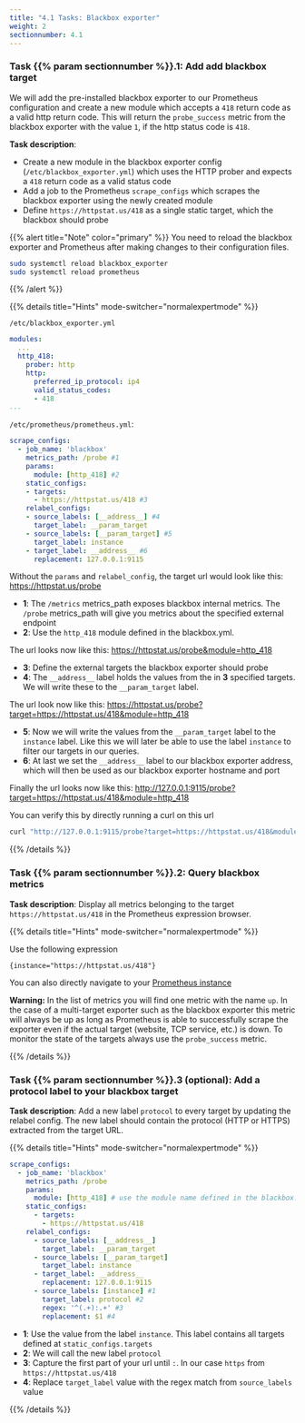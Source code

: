 ```yaml
---
title: "4.1 Tasks: Blackbox exporter"
weight: 2
sectionnumber: 4.1
---
```


### Task {{% param sectionnumber %}}.1: Add add blackbox target

We will add the pre-installed blackbox exporter to our Prometheus configuration and create a new module which accepts a `418` return code as a valid http return code. This will return the `probe_success` metric from the blackbox exporter with the value `1`, if the http status code is `418`.

**Task description**:

* Create a new module in the blackbox exporter config (`/etc/blackbox_exporter.yml`) which uses the HTTP prober and expects a `418` return code as a valid status code
* Add a job to the Prometheus `scrape_configs` which scrapes the blackbox exporter using the newly created module
* Define `https://httpstat.us/418` as a single static target, which the blackbox should probe

{{% alert title="Note" color="primary" %}}
You need to reload the blackbox exporter and Prometheus after making changes to their configuration files.

```bash
sudo systemctl reload blackbox_exporter
sudo systemctl reload prometheus
```

{{% /alert %}}

{{% details title="Hints" mode-switcher="normalexpertmode" %}}

`/etc/blackbox_exporter.yml`

```yaml
modules:
  ...
  http_418:
    prober: http
    http:
      preferred_ip_protocol: ip4
      valid_status_codes:
      - 418
...
```

`/etc/prometheus/prometheus.yml`:

```yaml
scrape_configs:
  - job_name: 'blackbox'
    metrics_path: /probe #1
    params:
      module: [http_418] #2
    static_configs:
    - targets:
      - https://httpstat.us/418 #3
    relabel_configs:
    - source_labels: [__address__] #4
      target_label: __param_target
    - source_labels: [__param_target] #5
      target_label: instance
    - target_label: __address__ #6
      replacement: 127.0.0.1:9115
```

Without the `params` and `relabel_config`, the target url would look like this: https://httpstat.us/probe

* __1__: The `/metrics` metrics_path exposes blackbox internal metrics. The `/probe` metrics_path will give you metrics about the specified external endpoint
* __2__: Use the `http_418` module defined in the blackbox.yml.

The url looks now like this: https://httpstat.us/probe&module=http_418

* __3__: Define the external targets the blackbox exporter should probe
* __4__: The `__address__` label holds the values from the in __3__ specified targets. We will write these to the `__param_target` label.

The url look now like this: https://httpstat.us/probe?target=https://httpstat.us/418&module=http_418

* __5__: Now we will write the values from the `__param_target` label to the `instance` label. Like this we will later be able to use the label `instance` to filter our targets in our queries.
* __6__: At last we set the `__address__` label to our blackbox exporter address, which will then be used as our blackbox exporter hostname and port

Finally the url looks now like this: http://127.0.0.1:9115/probe?target=https://httpstat.us/418&module=http_418

You can verify this by directly running a curl on this url

```bash
curl "http://127.0.0.1:9115/probe?target=https://httpstat.us/418&module=http_418"
```

{{% /details %}}

### Task {{% param sectionnumber %}}.2: Query blackbox metrics

**Task description**: Display all metrics belonging to the target `https://httpstat.us/418` in the Prometheus expression browser.

{{% details title="Hints" mode-switcher="normalexpertmode" %}}

Use the following expression

```promql
{instance="https://httpstat.us/418"}
```

You can also directly navigate to your [Prometheus instance](http://LOCALHOST:9090/graph?g0.range_input=1h&g0.expr=%7Binstance%3D%22https%3A%2F%2Fhttpstat.us%2F418%22%7D&g0.tab=1)

**Warning:** In the list of metrics you will find one metric with the name `up`. In the case of a multi-target exporter such as the blackbox exporter this metric will always be up as long as Prometheus is able to successfully scrape the exporter even if the actual target (website, TCP service, etc.) is down. To monitor the state of the targets always use the `probe_success` metric.

{{% /details %}}

### Task {{% param sectionnumber %}}.3 (optional): Add a protocol label to your blackbox target

**Task description**: Add a new label `protocol` to every target by updating the relabel config. The new label should contain the protocol (HTTP or HTTPS) extracted from the target URL.

{{% details title="Hints" mode-switcher="normalexpertmode" %}}

```yaml
scrape_configs:
  - job_name: 'blackbox'
    metrics_path: /probe
    params:
      module: [http_418] # use the module name defined in the blackbox.yml
    static_configs:
      - targets:
        - https://httpstat.us/418
    relabel_configs:
      - source_labels: [__address__]
        target_label: __param_target
      - source_labels: [__param_target]
        target_label: instance
      - target_label: __address__
        replacement: 127.0.0.1:9115
      - source_labels: [instance] #1
        target_label: protocol #2
        regex: '^(.+):.+' #3
        replacement: $1 #4
```

* __1__: Use the value from the label `instance`. This label contains all targets defined at `static_configs.targets`
* __2__: We will call the new label `protocol`
* __3__: Capture the first part of your url until `:`. In our case `https` from `https://httpstat.us/418`
* __4__: Replace `target_label` value with the regex match from `source_labels` value

{{% /details %}}
